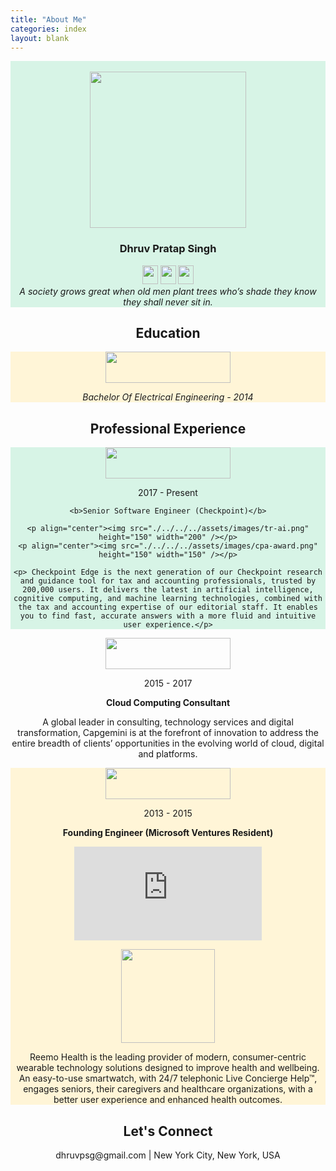 ```yaml
---
title: "About Me"
categories: index
layout: blank
---
```

<div align="center" style="background-color:#d7f4e6;">
  <br/>
  <img src="./../../../assets/images/dps2.png" height="250" width="250"/>
  <h3>Dhruv Pratap Singh</h3>
  <div>
    <img src="./../../../assets/images/favicon.png" height="30" width="25"/>
    <img src="./../../../assets/images/favicon.png" height="30" width="25"/>
    <img src="./../../../assets/images/favicon.png" height="30" width="25"/>
  </div>
  <i>A society grows great when old men plant trees who’s shade they know they shall never sit in.</i>
</div>

<main>
  <article align="center">
    <h1>Education</h1>
  </article>
  <article align="center" style="background-color:#fff5d7;">
    <img src="./../../../assets/images/umn.png" height="50" width="200" />
    <p align="center"><i>Bachelor Of Electrical Engineering - 2014</i></p>
  </article>
  
   <article align="center">
     <h1>Professional Experience</h1>
   </article>

  <article align="center" style="background-color:#d7f4e6;">
    <a target="_blank" href="https://tax.thomsonreuters.com/en/checkpoint/edge"> <img src="./../../../assets/images/tr.png" height="50" width="200" /></a>
    <p align="center">2017 - Present</p>

    <b>Senior Software Engineer (Checkpoint)</b>

    <p align="center"><img src="./../../../assets/images/tr-ai.png" height="150" width="200" /></p>
    <p align="center"><img src="./../../../assets/images/cpa-award.png" height="150" width="150" /></p>

    <p> Checkpoint Edge is the next generation of our Checkpoint research and guidance tool for tax and accounting professionals, trusted by 200,000 users. It delivers the latest in artificial intelligence, cognitive computing, and machine learning technologies, combined with the tax and accounting expertise of our editorial staff. It enables you to find fast, accurate answers with a more fluid and intuitive user experience.</p>
  </article>
  
  <article align="center">
   <a target="_blank" href="https://www.capgemini.com/us-en/"> <img src="./../../../assets/images/capgemini.png" height="50" width="200" /></a>
  
   <p align="center">2015 - 2017</p>
      
   <b>Cloud Computing Consultant</b>
     
   <p> A global leader in consulting, technology services and digital transformation, Capgemini is at the forefront of innovation to address the entire breadth of clients’ opportunities in the evolving world of cloud, digital and platforms. </p> 
   </article>
  
   <article align="center" style="background-color:#fff5d7;">
    <a target="_blank" href="https://reemohealth.com/"> <img src="./../../../assets/images/reemo.png" height="50" width="200" /></a>
    
   <p align="center">2013 - 2015</p>
    
   <b>Founding Engineer (Microsoft Ventures Resident)</b>
    
   <p align="center"><iframe src="https://www.youtube.com/embed/rhzXoYxtvGY" frameborder="0" allow="accelerometer; autoplay; encrypted
     -media; gyroscope; picture-in-picture" allowfullscreen></iframe></p>
     <p align="center"><img src="./../../../assets/images/reemo-watch.jpg" height="150" width="150" /></p>
    
   <p> Reemo Health is the leading provider of modern, consumer-centric wearable technology solutions designed to improve health and wellbeing. An easy-to-use smartwatch, with 24/7 telephonic Live Concierge Help™, engages seniors, their caregivers and healthcare organizations, with a better user experience and enhanced health outcomes.</p>
   </article>

  <article>
    <h1 align="center">
      Let's Connect
    </h1>
    <p align="center">dhruvpsg@gmail.com | New York City, New York, USA</p>
  </article>
</main>
